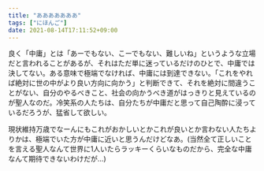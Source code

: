 ```yaml
---
title: "あああああああ"
tags: ["にほんご"]
date: 2021-08-14T17:11:52+09:00
---
```


良く「中庸」とは「あーでもない、こーでもない、難しいね」というような立場だと言われることがあるが、それはただ単に迷っているだけのひとで、中庸では決してない。ある意味で極端でなければ、中庸には到達できない。「これをやれば絶対に世の中がより良い方向に向かう」と判断できて、それを絶対に間違うことがない、自分のやるべきこと、社会の向かうべき道がはっきりと見えているのが聖人なのだ。冷笑系の人たちは、自分たちが中庸だと思って自己陶酔に浸っているだろうが、猛省して欲しい。

現状維持万歳でなーんにもこれがおかしいとかこれが良いとか言わない人たちよりかは、極端でいた方が中庸に近いと思うんだけどなあ。(当然全て正しいことを言える聖人なんて世界に1人いたらラッキーくらいなものだから、完全な中庸なんて期待できないわけだが...)